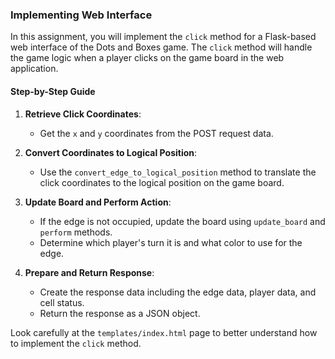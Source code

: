 ### Implementing Web Interface

In this assignment, you will implement the `click` method for a Flask-based web interface 
of the Dots and Boxes game. The `click` method will handle the game logic when a player 
clicks on the game board in the web application.

#### Step-by-Step Guide

1. **Retrieve Click Coordinates**: 
   - Get the `x` and `y` coordinates from the POST request data.

2. **Convert Coordinates to Logical Position**:
   - Use the `convert_edge_to_logical_position` method to translate the click coordinates to the logical position on the game board.

3. **Update Board and Perform Action**:
   - If the edge is not occupied, update the board using `update_board` and `perform` methods.
   - Determine which player's turn it is and what color to use for the edge.

4. **Prepare and Return Response**:
   - Create the response data including the edge data, player data, and cell status.
   - Return the response as a JSON object.

Look carefully at the `templates/index.html` page to better understand how to implement the `click` method.
